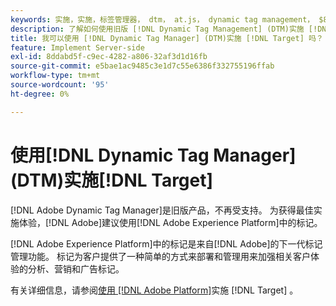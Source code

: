 ```yaml
---
keywords: 实施，实施，标签管理器， dtm， at.js， dynamic tag management， $8
description: 了解如何使用旧版 [!DNL Dynamic Tag Management] (DTM)实施 [!DNL Adobe Target] at.js库。  [!DNL Adobe Experience Platform] 中的标记是实施 [!DNL Target]的首选方法。
title: 我可以使用 [!DNL Dynamic Tag Manager] (DTM)实施 [!DNL Target] 吗？
feature: Implement Server-side
exl-id: 8ddabd5f-c9ec-4282-a806-32af3d1d16fb
source-git-commit: e5bae1ac9485c3e1d7c55e6386f332755196ffab
workflow-type: tm+mt
source-wordcount: '95'
ht-degree: 0%

---
```


# 使用[!DNL Dynamic Tag Manager] (DTM)实施[!DNL Target]

[!DNL Adobe Dynamic Tag Manager]是旧版产品，不再受支持。 为获得最佳实施体验，[!DNL Adobe]建议使用[!DNL Adobe Experience Platform]中的标记。

[!DNL Adobe Experience Platform]中的标记是来自[!DNL Adobe]的下一代标记管理功能。 标记为客户提供了一种简单的方式来部署和管理用来加强相关客户体验的分析、营销和广告标记。

有关详细信息，请参阅[使用 [!DNL Adobe Platform]](/help/dev/implement/client-side/atjs/how-to-deployatjs/implement-target-using-adobe-launch.md)实施 [!DNL Target] 。
